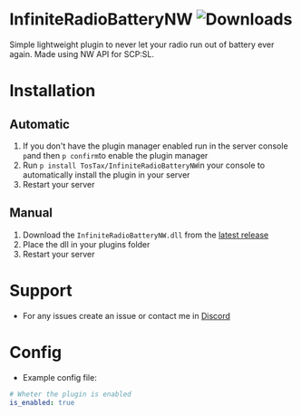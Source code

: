 # InfiniteRadioBatteryNW ![Downloads](https://img.shields.io/github/downloads/TosTax/InfiniteRadioBatteryNW/total)
Simple lightweight plugin to never let your radio run out of battery ever again. Made using NW API for SCP:SL.

# Installation

## Automatic
1. If you don't have the plugin manager enabled run in the server console `p`and then `p confirm`to enable the plugin manager
2. Run `p install TosTax/InfiniteRadioBatteryNW`in your console to automatically install the plugin in your server
3. Restart your server

## Manual
1. Download the `InfiniteRadioBatteryNW.dll` from the [latest release](https://github.com/TosTax/InfiniteRadioBatteryNW/releases/latest)
2. Place the dll in your plugins folder
3. Restart your server

# Support
* For any issues create an issue or contact me in [Discord](https://discord.gg/fxHnJNukfp)

# Config
* Example config file:
```yaml
# Wheter the plugin is enabled
is_enabled: true
```
